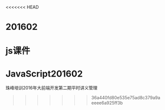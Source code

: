 <<<<<<< HEAD
# 201602
js课件
=======
# JavaScript201602
珠峰培训2016年大前端开发第二期平时讲义管理
>>>>>>> 36a440fd80e535e75ad8c379a9aeeee6a925ff3b
